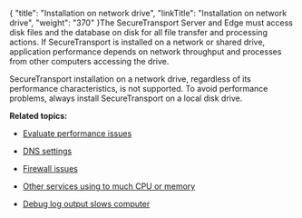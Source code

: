 {
    "title": "Installation on network drive",
    "linkTitle": "Installation on network drive",
    "weight": "370"
}The SecureTransport Server and Edge must access disk files and the database on disk for all file transfer and processing actions. If SecureTransport is installed on a network or shared drive, application performance depends on network throughput and processes from other computers accessing the drive.

SecureTransport installation on a network drive, regardless of its performance characteristics, is not supported. To avoid performance problems, always install SecureTransport on a local disk drive.

**Related topics:**

-   [Evaluate performance issues](../t_st_evaluate_performance_issues)
-   [DNS settings](../t_st_dns_settings)
-   [Firewall issues](../t_st_firewall_issues)
-   [Other services using to much CPU or memory](../t_st_other_services_using_to_much_cpu_memory)
-   [Debug log output slows computer](../t_st_debug_log_output_slows_computer)
